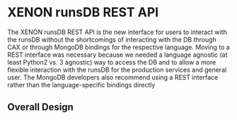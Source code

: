 # XENON runsDB REST API

The XENON runsDB REST API is the new interface for users to interact with the 
runsDB without the shortcomings of interacting with the DB through CAX or 
through MongoDB bindings for the respective language. Moving to a REST
interface was necessary because we needed a language agnostic (at least
Python2 vs. 3 agnostic) way to access the DB and to allow a more flexible
interaction with the runsDB for the production services and general
user. The MongoDB developers also recommend using a REST interface
rather than the language-specific bindings directly

## Overall Design

